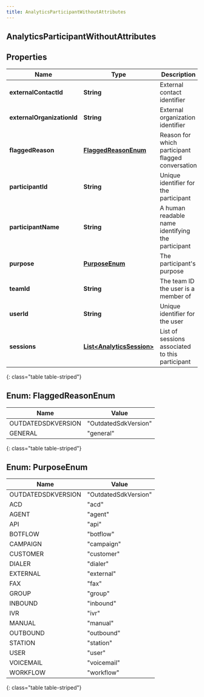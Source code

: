 ```yaml
---
title: AnalyticsParticipantWithoutAttributes
---
```


## AnalyticsParticipantWithoutAttributes

## Properties

| Name                       | Type                                                                         | Description                                       | Notes      |
| -------------------------- | ---------------------------------------------------------------------------- | ------------------------------------------------- | ---------- |
| **externalContactId**      | <!----><!---->**String**<!---->                                              | External contact identifier                       | [optional] |
| **externalOrganizationId** | <!----><!---->**String**<!---->                                              | External organization identifier                  | [optional] |
| **flaggedReason**          | [**FlaggedReasonEnum**](#FlaggedReasonEnum)<!---->                           | Reason for which participant flagged conversation | [optional] |
| **participantId**          | <!----><!---->**String**<!---->                                              | Unique identifier for the participant             | [optional] |
| **participantName**        | <!----><!---->**String**<!---->                                              | A human readable name identifying the participant | [optional] |
| **purpose**                | [**PurposeEnum**](#PurposeEnum)<!---->                                       | The participant&#39;s purpose                     | [optional] |
| **teamId**                 | <!----><!---->**String**<!---->                                              | The team ID the user is a member of               | [optional] |
| **userId**                 | <!----><!---->**String**<!---->                                              | Unique identifier for the user                    | [optional] |
| **sessions**               | <!----><!---->[**List&lt;AnalyticsSession&gt;**](AnalyticsSession.md)<!----> | List of sessions associated to this participant   | [optional] |

{: class="table table-striped"}

<a name="FlaggedReasonEnum"></a>

## Enum: FlaggedReasonEnum

| Name               | Value                          |
| ------------------ | ------------------------------ |
| OUTDATEDSDKVERSION | &quot;OutdatedSdkVersion&quot; |
| GENERAL            | &quot;general&quot;            |

{: class="table table-striped"}

<a name="PurposeEnum"></a>

## Enum: PurposeEnum

| Name               | Value                          |
| ------------------ | ------------------------------ |
| OUTDATEDSDKVERSION | &quot;OutdatedSdkVersion&quot; |
| ACD                | &quot;acd&quot;                |
| AGENT              | &quot;agent&quot;              |
| API                | &quot;api&quot;                |
| BOTFLOW            | &quot;botflow&quot;            |
| CAMPAIGN           | &quot;campaign&quot;           |
| CUSTOMER           | &quot;customer&quot;           |
| DIALER             | &quot;dialer&quot;             |
| EXTERNAL           | &quot;external&quot;           |
| FAX                | &quot;fax&quot;                |
| GROUP              | &quot;group&quot;              |
| INBOUND            | &quot;inbound&quot;            |
| IVR                | &quot;ivr&quot;                |
| MANUAL             | &quot;manual&quot;             |
| OUTBOUND           | &quot;outbound&quot;           |
| STATION            | &quot;station&quot;            |
| USER               | &quot;user&quot;               |
| VOICEMAIL          | &quot;voicemail&quot;          |
| WORKFLOW           | &quot;workflow&quot;           |

{: class="table table-striped"}
